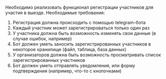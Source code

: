 Необходимо реализовать функционал регистрации участников для участия в выезде. Необходимые требования:
1. Регистрация должна происходить с помощью telegram-бота
2. Каждый участник может зарегистрироваться только один раз
3. У участника должна быть возможность изменять свои данные (в случае ошибок, например)
4. Бот должен уметь заносить зарегистрированных участников в некоторое хранилище (файл, таблица, база данных)
5. У организаторов должна быть возможность просматривать список зарегистрированных участников
6. Бот должен уметь отправлять уведомления, или форму подтверждения (например, что-то с кнопочками)

